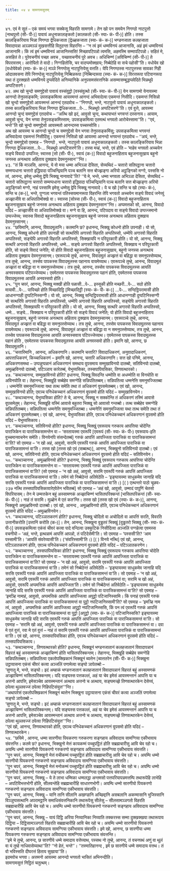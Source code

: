```yaml
---
title: ०४ ४ सामगामसुत्तम्

---
```


४१. एवं मे सुतं – एकं समयं भगवा सक्केसु विहरति सामगामे। तेन खो पन समयेन निगण्ठो नाटपुत्तो [नाथपुत्तो (सी॰ पी॰)] पावायं अधुनाकालङ्कतो [कालकतो (सी॰ स्या॰ कं॰ पी॰)] होति। तस्स कालङ्किरियाय भिन्ना निगण्ठा द्वेधिकजाता [द्वेळ्हकजाता (स्या॰ कं॰ क॰)] भण्डनजाता कलहजाता विवादापन्ना अञ्ञमञ्ञं मुखसत्तीहि वितुदन्ता विहरन्ति – ‘‘न त्वं इमं धम्मविनयं आजानासि, अहं इमं धम्मविनयं आजानामि। किं त्वं इमं धम्मविनयं आजानिस्ससि! मिच्छापटिपन्नो त्वमसि, अहमस्मि सम्मापटिपन्नो। सहितं मे, असहितं ते। पुरेवचनीयं पच्छा अवच , पच्छावचनीयं पुरे अवच। अधिचिण्णं [अविचिण्णं (सी॰ पी॰)] ते विपरावत्तम्। आरोपितो ते वादो। निग्गहितोसि, चर वादप्पमोक्खाय; निब्बेठेहि वा सचे पहोसी’’ति। वधोयेव खो [वधोयेवेको (स्या॰ कं॰ क॰)] मञ्ञे निगण्ठेसु नाटपुत्तियेसु वत्तति। येपि निगण्ठस्स नाटपुत्तस्स सावका गिही ओदातवसना तेपि निगण्ठेसु नाटपुत्तियेसु निब्बिन्नरूपा [निब्बिन्दरूपा (स्या॰ कं॰ क॰)] विरत्तरूपा पटिवानरूपा यथा तं दुरक्खाते धम्मविनये दुप्पवेदिते अनिय्यानिके अनुपसमसंवत्तनिके असम्मासम्बुद्धप्पवेदिते भिन्नथूपे अप्पटिसरणे।  
४२. अथ खो चुन्दो समणुद्देसो पावायं वस्संवुट्ठो [वस्संवुत्थो (सी॰ स्या॰ कं॰ पी॰)] येन सामगामो येनायस्मा आनन्दो तेनुपसङ्कमि; उपसङ्कमित्वा आयस्मन्तं आनन्दं अभिवादेत्वा एकमन्तं निसीदि। एकमन्तं निसिन्नो खो चुन्दो समणुद्देसो आयस्मन्तं आनन्दं एतदवोच – ‘‘निगण्ठो, भन्ते, नाटपुत्तो पावायं अधुनाकालङ्कतो। तस्स कालङ्किरियाय भिन्ना निगण्ठा द्वेधिकजाता…पे॰… भिन्नथूपे अप्पटिसरणे’’ति। एवं वुत्ते, आयस्मा आनन्दो चुन्दं समणुद्देसं एतदवोच – ‘‘अत्थि खो इदं, आवुसो चुन्द, कथापाभतं भगवन्तं दस्सनाय। आयाम, आवुसो चुन्द, येन भगवा तेनुपसङ्कमिस्साम; उपसङ्कमित्वा एतमत्थं भगवतो आरोचेस्सामा’’ति। ‘‘एवं, भन्ते’’ति खो चुन्दो समणुद्देसो आयस्मतो आनन्दस्स पच्चस्सोसि।  
अथ खो आयस्मा च आनन्दो चुन्दो च समणुद्देसो येन भगवा तेनुपसङ्कमिंसु; उपसङ्कमित्वा भगवन्तं अभिवादेत्वा एकमन्तं निसीदिंसु। एकमन्तं निसिन्नो खो आयस्मा आनन्दो भगवन्तं एतदवोच – ‘‘अयं, भन्ते, चुन्दो समणुद्देसो एवमाह – ‘निगण्ठो , भन्ते, नाटपुत्तो पावायं अधुनाकालङ्कतो। तस्स कालङ्किरियाय भिन्ना निगण्ठा द्वेधिकजाता…पे॰… भिन्नथूपे अप्पटिसरणे’ति। तस्स मय्हं, भन्ते, एवं होति – ‘माहेव भगवतो अच्चयेन सङ्घे विवादो उप्पज्जि; स्वास्स [सो (सी॰ पी॰), स्वायं (क॰)] विवादो बहुजनाहिताय बहुजनासुखाय बहुनो जनस्स अनत्थाय अहिताय दुक्खाय देवमनुस्सान’’’न्ति।  
४३. ‘‘तं किं मञ्ञसि, आनन्द, ये वो मया धम्मा अभिञ्ञा देसिता, सेय्यथिदं – चत्तारो सतिपट्ठाना चत्तारो सम्मप्पधाना चत्तारो इद्धिपादा पञ्चिन्द्रियानि पञ्च बलानि सत्त बोज्झङ्गा अरियो अट्ठङ्गिको मग्गो, पस्ससि नो त्वं, आनन्द, इमेसु धम्मेसु द्वेपि भिक्खू नानावादे’’ति? ‘‘ये मे, भन्ते, धम्मा भगवता अभिञ्ञा देसिता, सेय्यथिदं – चत्तारो सतिपट्ठाना चत्तारो सम्मप्पधाना चत्तारो इद्धिपादा पञ्चिन्द्रियानि पञ्च बलानि सत्त बोज्झङ्गा अरियो अट्ठङ्गिको मग्गो, नाहं पस्सामि इमेसु धम्मेसु द्वेपि भिक्खू नानावादे। ये च खो [सन्ति च खो (स्या॰ कं॰), सन्ति च (क॰)], भन्ते, पुग्गला भगवन्तं पतिस्सयमानरूपा विहरन्ति तेपि भगवतो अच्चयेन सङ्घे विवादं जनेय्युं अज्झाजीवे वा अधिपातिमोक्खे वा। स्वास्स [सोस्स (सी॰ पी॰), स्वायं (क॰)] विवादो बहुजनाहिताय बहुजनासुखाय बहुनो जनस्स अनत्थाय अहिताय दुक्खाय देवमनुस्सान’’न्ति। अप्पमत्तको सो, आनन्द, विवादो यदिदं – अज्झाजीवे वा अधिपातिमोक्खे वा। मग्गे वा हि, आनन्द, पटिपदाय वा सङ्घे विवादो उप्पज्जमानो उप्पज्जेय्य; स्वास्स विवादो बहुजनाहिताय बहुजनासुखाय बहुनो जनस्स अनत्थाय अहिताय दुक्खाय देवमनुस्सानम्।  
४४. ‘‘छयिमानि, आनन्द, विवादमूलानि। कतमानि छ? इधानन्द, भिक्खु कोधनो होति उपनाही। यो सो, आनन्द, भिक्खु कोधनो होति उपनाही सो सत्थरिपि अगारवो विहरति अप्पतिस्सो, धम्मेपि अगारवो विहरति अप्पतिस्सो, सङ्घेपि अगारवो विहरति अप्पतिस्सो, सिक्खायपि न परिपूरकारी होति। यो सो, आनन्द, भिक्खु सत्थरि अगारवो विहरति अप्पतिस्सो, धम्मे… सङ्घे अगारवो विहरति अप्पतिस्सो, सिक्खाय न परिपूरकारी होति, सो सङ्घे विवादं जनेति; यो होति विवादो बहुजनाहिताय बहुजनासुखाय, बहुनो जनस्स अनत्थाय अहिताय दुक्खाय देवमनुस्सानम्। एवरूपञ्चे तुम्हे, आनन्द, विवादमूलं अज्झत्तं वा बहिद्धा वा समनुपस्सेय्याथ, तत्र तुम्हे, आनन्द, तस्सेव पापकस्स विवादमूलस्स पहानाय वायमेय्याथ। एवरूपञ्चे तुम्हे, आनन्द, विवादमूलं अज्झत्तं वा बहिद्धा वा न समनुपस्सेय्याथ। तत्र तुम्हे, आनन्द, तस्सेव पापकस्स विवादमूलस्स आयतिं अनवस्सवाय पटिपज्जेय्याथ। एवमेतस्स पापकस्स विवादमूलस्स पहानं होति, एवमेतस्स पापकस्स विवादमूलस्स आयतिं अनवस्सवो होति।  
४५. ‘‘पुन चपरं, आनन्द, भिक्खु मक्खी होति पळासी…पे॰… इस्सुकी होति मच्छरी…पे॰… सठो होति मायावी…पे॰… पापिच्छो होति मिच्छादिट्ठि [मिच्छादिट्ठी (स्या॰ कं॰ पी॰ क॰)] …पे॰… सन्दिट्ठिपरामासी होति आधानग्गाही दुप्पटिनिस्सग्गी। यो सो, आनन्द, भिक्खु सन्दिट्ठिपरामासी होति आधानग्गाही दुप्पटिनिस्सग्गी सो सत्थरिपि अगारवो विहरति अप्पतिस्सो, धम्मेपि अगारवो विहरति अप्पतिस्सो, सङ्घेपि अगारवो विहरति अप्पतिस्सो, सिक्खायपि न परिपूरकारी होति। यो सो, आनन्द, भिक्खु सत्थरि अगारवो विहरति अप्पतिस्सो, धम्मे… सङ्घे… सिक्खाय न परिपूरकारी होति सो सङ्घे विवादं जनेति; यो होति विवादो बहुजनाहिताय बहुजनासुखाय, बहुनो जनस्स अनत्थाय अहिताय दुक्खाय देवमनुस्सानम्। एवरूपञ्चे तुम्हे, आनन्द, विवादमूलं अज्झत्तं वा बहिद्धा वा समनुपस्सेय्याथ। तत्र तुम्हे, आनन्द, तस्सेव पापकस्स विवादमूलस्स पहानाय वायमेय्याथ। एवरूपञ्चे तुम्हे, आनन्द, विवादमूलं अज्झत्तं वा बहिद्धा वा न समनुपस्सेय्याथ, तत्र तुम्हे, आनन्द, तस्सेव पापकस्स विवादमूलस्स आयतिं अनवस्सवाय पटिपज्जेय्याथ। एवमेतस्स पापकस्स विवादमूलस्स पहानं होति , एवमेतस्स पापकस्स विवादमूलस्स आयतिं अनवस्सवो होति। इमानि खो, आनन्द, छ विवादमूलानि।  
४६. ‘‘चत्तारिमानि , आनन्द, अधिकरणानि। कतमानि चत्तारि? विवादाधिकरणं, अनुवादाधिकरणं, आपत्ताधिकरणं, किच्चाधिकरणं – इमानि खो, आनन्द, चत्तारि अधिकरणानि। सत्त खो पनिमे, आनन्द, अधिकरणसमथा – उप्पन्नुप्पन्नानं अधिकरणानं समथाय वूपसमाय सम्मुखाविनयो दातब्बो, सतिविनयो दातब्बो, अमूळ्हविनयो दातब्बो, पटिञ्ञाय कारेतब्बं, येभुय्यसिका, तस्सपापियसिका, तिणवत्थारको।  
४७. ‘‘कथञ्चानन्द, सम्मुखाविनयो होति? इधानन्द, भिक्खू विवदन्ति धम्मोति वा अधम्मोति वा विनयोति वा अविनयोति वा। तेहानन्द, भिक्खूहि सब्बेहेव समग्गेहि सन्निपतितब्बम्। सन्निपतित्वा धम्मनेत्ति समनुमज्जितब्बा । धम्मनेत्तिं समनुमज्जित्वा यथा तत्थ समेति तथा तं अधिकरणं वूपसमेतब्बम्। एवं खो, आनन्द, सम्मुखाविनयो होति; एवञ्च पनिधेकच्चानं अधिकरणानं वूपसमो होति यदिदं – सम्मुखाविनयेन।  
४८. ‘‘कथञ्चानन्द, येभुय्यसिका होति? ते चे, आनन्द, भिक्खू न सक्कोन्ति तं अधिकरणं तस्मिं आवासे वूपसमेतुम्। तेहानन्द, भिक्खूहि यस्मिं आवासे बहुतरा भिक्खू सो आवासो गन्तब्बो। तत्थ सब्बेहेव समग्गेहि सन्निपतितब्बम्। सन्निपतित्वा धम्मनेत्ति समनुमज्जितब्बा। धम्मनेत्तिं समनुमज्जित्वा यथा तत्थ समेति तथा तं अधिकरणं वूपसमेतब्बम्। एवं खो, आनन्द, येभुय्यसिका होति, एवञ्च पनिधेकच्चानं अधिकरणानं वूपसमो होति यदिदं – येभुय्यसिकाय।  
४९. ‘‘कथञ्चानन्द, सतिविनयो होति? इधानन्द, भिक्खू भिक्खुं एवरूपाय गरुकाय आपत्तिया चोदेन्ति पाराजिकेन वा पाराजिकसामन्तेन वा – ‘सरतायस्मा एवरूपिं [एवरूपं (सी॰ स्या॰ कं॰ पी॰) एवरूपाय-इति वुच्चमानवचनेन समेति। विनयेनपि संसन्देतब्बं] गरुकं आपत्तिं आपज्जिता पाराजिकं वा पाराजिकसामन्तं वा’ति? सो एवमाह – ‘न खो अहं, आवुसो, सरामि एवरूपिं गरुकं आपत्तिं आपज्जिता पाराजिकं वा पाराजिकसामन्तं वा’ति। तस्स खो [तस्स खो एवं (सब्बत्थ)], आनन्द, भिक्खुनो सतिविनयो दातब्बो। एवं खो, आनन्द, सतिविनयो होति, एवञ्च पनिधेकच्चानं अधिकरणानं वूपसमो होति यदिदं – सतिविनयेन।  
५०. ‘‘कथञ्चानन्द , अमूळ्हविनयो होति? इधानन्द, भिक्खू भिक्खुं एवरूपाय गरुकाय आपत्तिया चोदेन्ति पाराजिकेन वा पाराजिकसामन्तेन वा – ‘सरतायस्मा एवरूपिं गरुकं आपत्तिं आपज्जिता पाराजिकं वा पाराजिकसामन्तं वा’ति? (सो एवमाह – ‘न खो अहं, आवुसो, सरामि एवरूपिं गरुकं आपत्तिं आपज्जिता पाराजिकं वा पाराजिकसामन्तं वा’ति। तमेनं सो निब्बेठेन्तं अतिवेठेति – ‘इङ्घायस्मा साधुकमेव जानाहि यदि सरसि एवरूपिं गरुकं आपत्तिं आपज्जिता पाराजिकं वा पाराजिकसामन्तं वा’ति।) [( ) एत्थन्तरे पाठो चूळव॰ २३७ नत्थि तस्सपापियसिकावारेएवेतेन भवितब्बं] सो एवमाह – ‘अहं खो, आवुसो, उम्मादं पापुणिं चेतसो विपरियासम्। तेन मे उम्मत्तकेन बहुं अस्सामणकं अज्झाचिण्णं भासितपरिक्कन्तं [भासितपरिकन्तं (सी॰ स्या॰ कं॰ पी॰)]। नाहं तं सरामि। मूळ्हेन मे एतं कत’न्ति। तस्स खो [तस्स खो एवं (स्या॰ कं॰ क॰)], आनन्द, भिक्खुनो अमूळ्हविनयो दातब्बो। एवं खो, आनन्द , अमूळ्हविनयो होति, एवञ्च पनिधेकच्चानं अधिकरणानं वूपसमो होति यदिदं – अमूळ्हविनयेन।  
५१. ‘‘कथञ्चानन्द, पटिञ्ञातकरणं होति? इधानन्द, भिक्खु चोदितो वा अचोदितो वा आपत्तिं सरति, विवरति उत्तानीकरोति [उत्तानिं करोति (क॰)]। तेन, आनन्द, भिक्खुना वुड्ढतरं भिक्खुं [वुड्ढतरो भिक्खु (सी॰ स्या॰ कं॰ पी॰)] उपसङ्कमित्वा एकंसं चीवरं कत्वा पादे वन्दित्वा उक्कुटिकं निसीदित्वा अञ्जलिं पग्गहेत्वा एवमस्स वचनीयो – ‘अहं, भन्ते, इत्थन्नामं आपत्तिं आपन्नो, तं पटिदेसेमी’ति। सो एवमाह – ‘पस्ससी’ति? ‘आम पस्सामी’ति। ‘आयतिं संवरेय्यासी’ति। (‘संवरिस्सामी’ति।) [( ) विनये नत्थि] एवं खो, आनन्द, पटिञ्ञातकरणं होति, एवञ्च पनिधेकच्चानं अधिकरणानं वूपसमो होति यदिदं – पटिञ्ञातकरणेन।  
५२. ‘‘कथञ्चानन्द , तस्सपापियसिका होति? इधानन्द, भिक्खु भिक्खुं एवरूपाय गरुकाय आपत्तिया चोदेति पाराजिकेन वा पाराजिकसामन्तेन वा – ‘सरतायस्मा एवरूपिं गरुकं आपत्तिं आपज्जिता पाराजिकं वा पाराजिकसामन्तं वा’ति? सो एवमाह – ‘न खो अहं, आवुसो, सरामि एवरूपिं गरुकं आपत्तिं आपज्जिता पाराजिकं वा पाराजिकसामन्तं वा’ति। तमेनं सो निब्बेठेन्तं अतिवेठेति – ‘इङ्घायस्मा साधुकमेव जानाहि यदि सरसि एवरूपिं गरुकं आपत्तिं आपज्जिता पाराजिकं वा पाराजिकसामन्तं वा’ति। सो एवमाह – ‘न खो अहं, आवुसो, सरामि एवरूपिं गरुकं आपत्तिं आपज्जिता पाराजिकं वा पाराजिकसामन्तं वा; सरामि च खो अहं, आवुसो, एवरूपिं अप्पमत्तिकं आपत्तिं आपज्जिता’ति। तमेनं सो निब्बेठेन्तं अतिवेठेति – ‘इङ्घायस्मा साधुकमेव जानाहि यदि सरसि एवरूपिं गरुकं आपत्तिं आपज्जिता पाराजिकं वा पाराजिकसामन्तं वा’ति? सो एवमाह – ‘इमञ्हि नामाहं, आवुसो, अप्पमत्तिकं आपत्तिं आपज्जित्वा अपुट्ठो पटिजानिस्सामि। किं पनाहं एवरूपिं गरुकं आपत्तिं आपज्जित्वा पाराजिकं वा पाराजिकसामन्तं वा पुट्ठो नपटिजानिस्सामी’ति? सो एवमाह – ‘इमञ्हि नाम त्वं, आवुसो , अप्पमत्तिकं आपत्तिं आपज्जित्वा अपुट्ठो नपटिजानिस्ससि, किं पन त्वं एवरूपिं गरुकं आपत्तिं आपज्जित्वा पाराजिकं वा पाराजिकसामन्तं वा पुट्ठो [अपुट्ठो (स्या॰ कं॰ क॰)] पटिजानिस्ससि? इङ्घायस्मा साधुकमेव जानाहि यदि सरसि एवरूपिं गरुकं आपत्तिं आपज्जिता पाराजिकं वा पाराजिकसामन्तं वा’ति। सो एवमाह – ‘सरामि खो अहं, आवुसो, एवरूपिं गरुकं आपत्तिं आपज्जिता पाराजिकं वा पाराजिकसामन्तं वा। दवा मे एतं वुत्तं, रवा मे एतं वुत्तं – नाहं तं सरामि एवरूपिं गरुकं आपत्तिं आपज्जिता पाराजिकं वा पाराजिकसामन्तं वा’ति। एवं खो, आनन्द, तस्सपापियसिका होति, एवञ्च पनिधेकच्चानं अधिकरणानं वूपसमो होति यदिदं – तस्सपापियसिकाय।  
५३. ‘‘कथञ्चानन्द , तिणवत्थारको होति? इधानन्द, भिक्खूनं भण्डनजातानं कलहजातानं विवादापन्नानं विहरतं बहुं अस्सामणकं अज्झाचिण्णं होति भासितपरिक्कन्तम्। तेहानन्द, भिक्खूहि सब्बेहेव समग्गेहि सन्निपतितब्बम्। सन्निपतित्वा एकतोपक्खिकानं भिक्खूनं ब्यत्तेन [ब्यत्ततरेन (सी॰ पी॰ क॰)] भिक्खुना उट्ठायासना एकंसं चीवरं कत्वा अञ्जलिं पणामेत्वा सङ्घो ञापेतब्बो –  
‘सुणातु मे, भन्ते, सङ्घो। इदं अम्हाकं भण्डनजातानं कलहजातानं विवादापन्नानं विहरतं बहुं अस्सामणकं अज्झाचिण्णं भासितपरिक्कन्तम्। यदि सङ्घस्स पत्तकल्लं, अहं या चेव इमेसं आयस्मन्तानं आपत्ति या च अत्तनो आपत्ति, इमेसञ्चेव आयस्मन्तानं अत्थाय अत्तनो च अत्थाय, सङ्घमज्झे तिणवत्थारकेन देसेय्यं, ठपेत्वा थुल्लवज्जं ठपेत्वा गिहिपटिसंयुत्त’’’न्ति।  
‘‘अथापरेसं एकतोपक्खिकानं भिक्खूनं ब्यत्तेन भिक्खुना उट्ठायासना एकंसं चीवरं कत्वा अञ्जलिं पणामेत्वा सङ्घो ञापेतब्बो –  
‘सुणातु मे, भन्ते, सङ्घो। इदं अम्हाकं भण्डनजातानं कलहजातानं विवादापन्नानं विहरतं बहुं अस्सामणकं अज्झाचिण्णं भासितपरिक्कन्तम्। यदि सङ्घस्स पत्तकल्लं, अहं या चेव इमेसं आयस्मन्तानं आपत्ति या च अत्तनो आपत्ति, इमेसञ्चेव आयस्मन्तानं अत्थाय अत्तनो च अत्थाय, सङ्घमज्झे तिणवत्थारकेन देसेय्यं, ठपेत्वा थुल्लवज्जं ठपेत्वा गिहिपटिसंयुत्त’’’न्ति।  
‘‘एवं खो, आनन्द, तिणवत्थारको होति, एवञ्च पनिधेकच्चानं अधिकरणानं वूपसमो होति यदिदं – तिणवत्थारकेन।  
५४. ‘‘छयिमे , आनन्द, धम्मा सारणीया पियकरणा गरुकरणा सङ्गहाय अविवादाय सामग्गिया एकीभावाय संवत्तन्ति। कतमे छ? इधानन्द, भिक्खुनो मेत्तं कायकम्मं पच्चुपट्ठितं होति सब्रह्मचारीसु आवि चेव रहो च। अयम्पि धम्मो सारणीयो पियकरणो गरुकरणो सङ्गहाय अविवादाय सामग्गिया एकीभावाय संवत्तति।  
‘‘पुन चपरं, आनन्द, भिक्खुनो मेत्तं वचीकम्मं पच्चुपट्ठितं होति सब्रह्मचारीसु आवि चेव रहो च। अयम्पि धम्मो सारणीयो पियकरणो गरुकरणो सङ्गहाय अविवादाय सामग्गिया एकीभावाय संवत्तति।  
‘‘पुन चपरं, आनन्द, भिक्खुनो मेत्तं मनोकम्मं पच्चुपट्ठितं होति सब्रह्मचारीसु आवि चेव रहो च। अयम्पि धम्मो सारणीयो पियकरणो गरुकरणो सङ्गहाय अविवादाय सामग्गिया एकीभावाय संवत्तति।  
‘‘पुन चपरं, आनन्द, भिक्खु – ये ते लाभा धम्मिका धम्मलद्धा अन्तमसो पत्तपरियापन्नमत्तम्पि तथारूपेहि लाभेहि – अपटिविभत्तभोगी होति, सीलवन्तेहि सब्रह्मचारीहि साधारणभोगी। अयम्पि धम्मो सारणीयो पियकरणो गरुकरणो सङ्गहाय अविवादाय सामग्गिया एकीभावाय संवत्तति।  
‘‘पुन चपरं, आनन्द, भिक्खु – यानि तानि सीलानि अखण्डानि अच्छिद्दानि असबलानि अकम्मासानि भुजिस्सानि विञ्ञुप्पसत्थानि अपरामट्ठानि समाधिसंवत्तनिकानि तथारूपेसु सीलेसु – सीलसामञ्ञगतो विहरति सब्रह्मचारीहि आवि चेव रहो च। अयम्पि धम्मो सारणीयो पियकरणो गरुकरणो सङ्गहाय अविवादाय सामग्गिया एकीभावाय संवत्तति।  
‘‘पुन चपरं, आनन्द, भिक्खु – यायं दिट्ठि अरिया निय्यानिका निय्याति तक्करस्स सम्मा दुक्खक्खया तथारूपाय दिट्ठिया – दिट्ठिसामञ्ञगतो विहरति सब्रह्मचारीहि आवि चेव रहो च। अयम्पि धम्मो सारणीयो पियकरणो गरुकरणो सङ्गहाय अविवादाय सामग्गिया एकीभावाय संवत्तति। इमे खो, आनन्द, छ सारणीया धम्मा पियकरणा गरुकरणा सङ्गहाय अविवादाय सामग्गिया एकीभावाय संवत्तन्ति।  
‘‘इमे चे तुम्हे, आनन्द, छ सारणीये धम्मे समादाय वत्तेय्याथ, पस्सथ नो तुम्हे, आनन्द, तं वचनपथं अणुं वा थूलं वा यं तुम्हे नाधिवासेय्याथा’’ति? ‘‘नो हेतं, भन्ते’’। ‘‘तस्मातिहानन्द , इमे छ सारणीये धम्मे समादाय वत्तथ। तं वो भविस्सति दीघरत्तं हिताय सुखाया’’ति।  
इदमवोच भगवा। अत्तमनो आयस्मा आनन्दो भगवतो भासितं अभिनन्दीति।  
सामगामसुत्तं निट्ठितं चतुत्थम्।  

